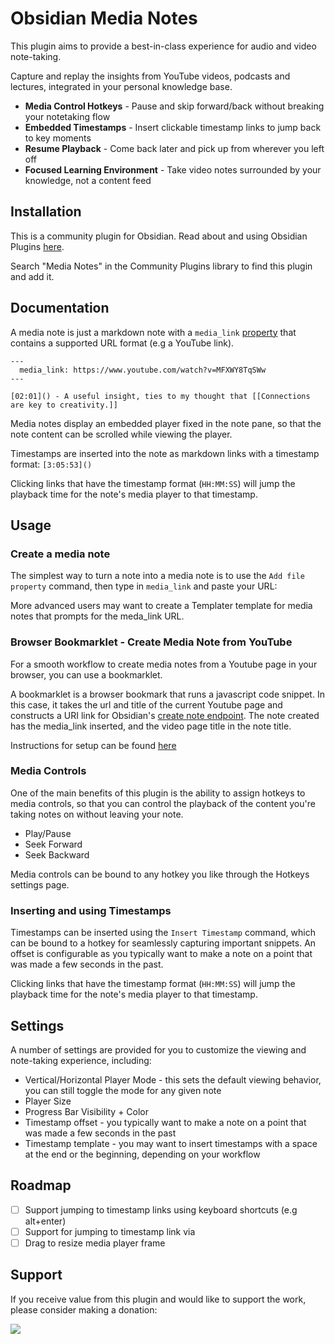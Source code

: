 # Obsidian Media Notes

This plugin aims to provide a best-in-class experience for audio and video note-taking.

Capture and replay the insights from YouTube videos, podcasts and lectures, integrated in your personal knowledge base.

-   **Media Control Hotkeys** - Pause and skip forward/back without breaking your notetaking flow
-   **Embedded Timestamps** - Insert clickable timestamp links to jump back to key moments
-   **Resume Playback** - Come back later and pick up from wherever you left off
-   **Focused Learning Environment** - Take video notes surrounded by your knowledge, not a content feed

## Installation

This is a community plugin for Obsidian. Read about and using Obsidian Plugins [here](https://help.obsidian.md/Extending+Obsidian/Community+plugins).

Search "Media Notes" in the Community Plugins library to find this plugin and add it.

## Documentation

A media note is just a markdown note with a `media_link` [property](https://help.obsidian.md/Editing+and+formatting/Properties) that contains a supported URL format (e.g a YouTube link).

```
---
  media_link: https://www.youtube.com/watch?v=MFXWY8TqSWw
---

[02:01]() - A useful insight, ties to my thought that [[Connections are key to creativity.]]
```

Media notes display an embedded player fixed in the note pane, so that the note content can be scrolled while viewing the player.

Timestamps are inserted into the note as markdown links with a timestamp format:
`[3:05:53]()`

Clicking links that have the timestamp format (`HH:MM:SS`) will jump the playback time for the note's media player to that timestamp.

## Usage

### Create a media note

The simplest way to turn a note into a media note is to use the `Add file property` command, then type in `media_link` and paste your URL:

More advanced users may want to create a Templater template for media notes that prompts for the meda_link URL.

### Browser Bookmarklet - Create Media Note from YouTube

For a smooth workflow to create media notes from a Youtube page in your browser, you can use a bookmarklet.

A bookmarklet is a browser bookmark that runs a javascript code snippet. In this case, it takes the url and title of the current Youtube page and constructs a URI link for Obsidian's [create note endpoint](https://help.obsidian.md/Extending+Obsidian/Obsidian+URI#Create%20note). The note created has the media_link inserted, and the video page title in the note title.

Instructions for setup can be found [here](https://obsidian-media-notes.netlify.app/)

### Media Controls

One of the main benefits of this plugin is the ability to assign hotkeys to media controls, so that you can control the playback of the content you're taking notes on without leaving your note.

-   Play/Pause
-   Seek Forward
-   Seek Backward

Media controls can be bound to any hotkey you like through the Hotkeys settings page.

### Inserting and using Timestamps

Timestamps can be inserted using the `Insert Timestamp` command, which can be bound to a hotkey for seamlessly capturing important snippets. An offset is configurable as you typically want to make a note on a point that was made a few seconds in the past.

Clicking links that have the timestamp format (`HH:MM:SS`) will jump the playback time for the note's media player to that timestamp.

## Settings

A number of settings are provided for you to customize the viewing and note-taking experience, including:

-   Vertical/Horizontal Player Mode - this sets the default viewing behavior, you can still toggle the mode for any given note
-   Player Size
-   Progress Bar Visibility + Color
-   Timestamp offset - you typically want to make a note on a point that was made a few seconds in the past
-   Timestamp template - you may want to insert timestamps with a space at the end or the beginning, depending on your workflow

## Roadmap

-   [ ] Support jumping to timestamp links using keyboard shortcuts (e.g alt+enter)
-   [ ] Support for jumping to timestamp link via
-   [ ] Drag to resize media player frame

## Support

If you receive value from this plugin and would like to support the work, please consider making a donation:

<a href="https://www.buymeacoffee.com/jemstelos"><img src="https://img.buymeacoffee.com/button-api/?text=Buy me a coffee&emoji=❤️&slug=jemstelos&button_colour=5F7FFF&font_colour=ffffff&font_family=Inter&outline_colour=000000&coffee_colour=FFDD00" /></a>
